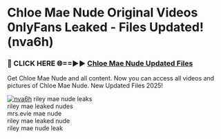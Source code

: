 # Chloe Mae Nude Original Videos 0nlyFans Leaked - Files Updated! (nva6h)

<h3>🔴 CLICK HERE 🌐==►► <a href="https://tinyurl.com/yc6ubb5a" rel="nofollow">Chloe Mae Nude Updated Files</a></h3>

Get Chloe Mae Nude and all content. Now you can access all videos and pictures of Chloe Mae Nude. New Updated Files 2025!

[![nva6h](https://i.imgur.com/7eu0CRL.gif)](https://tinyurl.com/yc6ubb5a)
riley mae nude leaks<br>
riley mae leaked nudes<br>
mrs.evie mae nude<br>
riley mae leaked nude<br>
riley mae nude leak